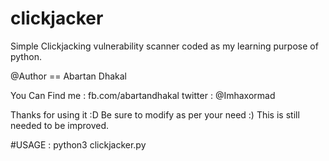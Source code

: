 # clickjacker
Simple Clickjacking vulnerability scanner coded as my learning purpose of python.

@Author == Abartan Dhakal

You Can Find me : fb.com/abartandhakal
                  twitter : @Imhaxormad
                  
Thanks for using it :D Be sure to modify as per your need :) This is still needed to be improved.

#USAGE : python3 clickjacker.py
